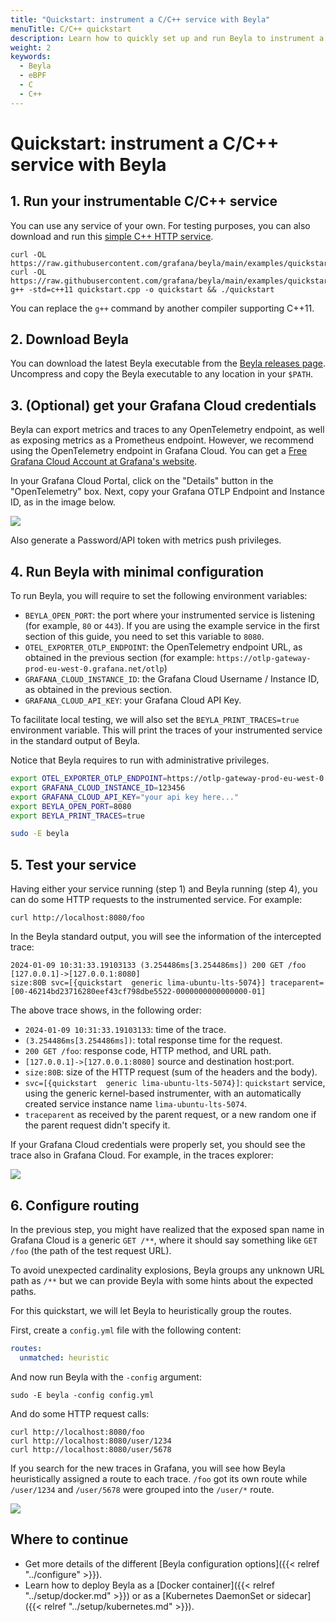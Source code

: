 ```yaml
---
title: "Quickstart: instrument a C/C++ service with Beyla"
menuTitle: C/C++ quickstart
description: Learn how to quickly set up and run Beyla to instrument a C/C++ service
weight: 2
keywords:
  - Beyla
  - eBPF
  - C
  - C++
---
```


# Quickstart: instrument a C/C++ service with Beyla

## 1. Run your instrumentable C/C++ service

You can use any service of your own. For testing purposes, you can also download and run this
[simple C++ HTTP service](https://github.com/grafana/beyla/tree/main/examples/quickstart/cpp).

```
curl -OL https://raw.githubusercontent.com/grafana/beyla/main/examples/quickstart/cpp/httplib.h
curl -OL https://raw.githubusercontent.com/grafana/beyla/main/examples/quickstart/cpp/quickstart.cpp
g++ -std=c++11 quickstart.cpp -o quickstart && ./quickstart
```

You can replace the `g++` command by another compiler supporting C++11.

## 2. Download Beyla

You can download the latest Beyla executable from the [Beyla releases page](https://github.com/grafana/beyla/releases).
Uncompress and copy the Beyla executable to any location in your `$PATH`.

## 3. (Optional) get your Grafana Cloud credentials

Beyla can export metrics and traces to any OpenTelemetry endpoint, as well as exposing
metrics as a Prometheus endpoint. However, we recommend using the OpenTelemetry
endpoint in Grafana Cloud. You can get a [Free Grafana Cloud Account at Grafana's website](/pricing/).

In your Grafana Cloud Portal, click on the "Details" button in the "OpenTelemetry" box. Next,
copy your Grafana OTLP Endpoint and Instance ID, as in the image below.

![](https://grafana.com/media/docs/grafana-cloud/beyla/tutorial/otlp-connection-details.png)

Also generate a Password/API token with metrics push privileges.

## 4. Run Beyla with minimal configuration

To run Beyla, you will require to set the following environment variables:

* `BEYLA_OPEN_PORT`: the port where your instrumented service is listening
  (for example, `80` or `443`). If you are using the example service in the
  first section of this guide, you need to set this variable to `8080`.
* `OTEL_EXPORTER_OTLP_ENDPOINT`: the OpenTelemetry endpoint URL, as obtained
  in the previous section (for example: `https://otlp-gateway-prod-eu-west-0.grafana.net/otlp`)
* `GRAFANA_CLOUD_INSTANCE_ID`: the Grafana Cloud Username / Instance ID, as
  obtained in the previous section.
* `GRAFANA_CLOUD_API_KEY`: your Grafana Cloud API Key.

To facilitate local testing, we will also set the `BEYLA_PRINT_TRACES=true` environment
variable. This will print the traces of your instrumented service in the standard output
of Beyla.

Notice that Beyla requires to run with administrative privileges.

```sh
export OTEL_EXPORTER_OTLP_ENDPOINT=https://otlp-gateway-prod-eu-west-0.grafana.net/otlp
export GRAFANA_CLOUD_INSTANCE_ID=123456
export GRAFANA_CLOUD_API_KEY="your api key here..."
export BEYLA_OPEN_PORT=8080
export BEYLA_PRINT_TRACES=true

sudo -E beyla
```

## 5. Test your service

Having either your service running (step 1) and Beyla running (step 4), you can do
some HTTP requests to the instrumented service. For example:

```
curl http://localhost:8080/foo
```

In the Beyla standard output, you will see the information of the intercepted trace:

```
2024-01-09 10:31:33.19103133 (3.254486ms[3.254486ms]) 200 GET /foo [127.0.0.1]->[127.0.0.1:8080]
size:80B svc=[{quickstart  generic lima-ubuntu-lts-5074}] traceparent=[00-46214bd23716280eef43cf798dbe5522-0000000000000000-01]
```

The above trace shows, in the following order:

* `2024-01-09 10:31:33.19103133`: time of the trace.
* `(3.254486ms[3.254486ms])`: total response time for the request.
* `200 GET /foo`: response code, HTTP method, and URL path.
* `[127.0.0.1]->[127.0.0.1:8080]` source and destination host:port.
* `size:80B`: size of the HTTP request (sum of the headers and the body).
* `svc=[{quickstart  generic lima-ubuntu-lts-5074}]`: `quickstart` service, using the
  generic kernel-based instrumenter, with an automatically created service instance name
  `lima-ubuntu-lts-5074`.
* `traceparent` as received by the parent request, or a new random one if the parent request
  didn't specify it.

If your Grafana Cloud credentials were properly set, you should see the trace also
in Grafana Cloud. For example, in the traces explorer:

![](https://grafana.com/media/docs/grafana-cloud/beyla/quickstart/trace-generic.png)

## 6. Configure routing

In the previous step, you might have realized that the exposed span name in Grafana Cloud
is a generic `GET /**`, where it should say something like `GET /foo` (the path of the
test request URL).

To avoid unexpected cardinality explosions, Beyla groups any unknown URL path as `/**` but
we can provide Beyla with some hints about the expected paths.

For this quickstart, we will let Beyla to heuristically group the routes.

First, create a `config.yml` file with the following content:

```yml
routes:
  unmatched: heuristic
```

And now run Beyla with the `-config` argument:

```
sudo -E beyla -config config.yml
```

And do some HTTP request calls:

```
curl http://localhost:8080/foo
curl http://localhost:8080/user/1234
curl http://localhost:8080/user/5678
```

If you search for the new traces in Grafana, you will see how Beyla heuristically
assigned a route to each trace. `/foo` got its own route while `/user/1234` and
`/user/5678` were grouped into the `/user/*` route.

![](https://grafana.com/media/docs/grafana-cloud/beyla/quickstart/grouped-traces.png)

## Where to continue

* Get more details of the different [Beyla configuration options]({{< relref "../configure" >}}).
* Learn how to deploy Beyla as a [Docker container]({{< relref "../setup/docker.md" >}}) or as a
  [Kubernetes DaemonSet or sidecar]({{< relref "../setup/kubernetes.md" >}}).



